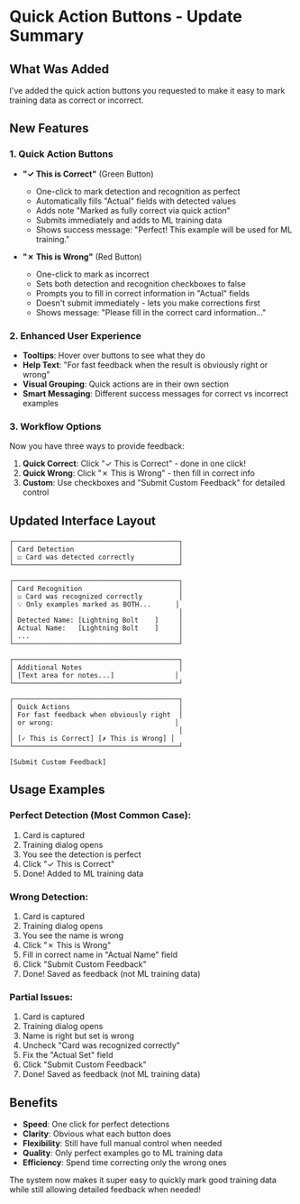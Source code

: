 # Quick Action Buttons - Update Summary

## What Was Added

I've added the quick action buttons you requested to make it easy to mark training data as correct or incorrect.

## New Features

### 1. Quick Action Buttons
- **"✓ This is Correct"** (Green Button)
  - One-click to mark detection and recognition as perfect
  - Automatically fills "Actual" fields with detected values
  - Adds note "Marked as fully correct via quick action"
  - Submits immediately and adds to ML training data
  - Shows success message: "Perfect! This example will be used for ML training."

- **"✗ This is Wrong"** (Red Button)
  - One-click to mark as incorrect
  - Sets both detection and recognition checkboxes to false
  - Prompts you to fill in correct information in "Actual" fields
  - Doesn't submit immediately - lets you make corrections first
  - Shows message: "Please fill in the correct card information..."

### 2. Enhanced User Experience
- **Tooltips**: Hover over buttons to see what they do
- **Help Text**: "For fast feedback when the result is obviously right or wrong"
- **Visual Grouping**: Quick actions are in their own section
- **Smart Messaging**: Different success messages for correct vs incorrect examples

### 3. Workflow Options
Now you have three ways to provide feedback:

1. **Quick Correct**: Click "✓ This is Correct" - done in one click!
2. **Quick Wrong**: Click "✗ This is Wrong" - then fill in correct info
3. **Custom**: Use checkboxes and "Submit Custom Feedback" for detailed control

## Updated Interface Layout

```
┌─────────────────────────────────────────┐
│ Card Detection                          │
│ ☑ Card was detected correctly           │
└─────────────────────────────────────────┘

┌─────────────────────────────────────────┐
│ Card Recognition                        │
│ ☑ Card was recognized correctly         │
│ 💡 Only examples marked as BOTH...      │
│                                         │
│ Detected Name: [Lightning Bolt    ]     │
│ Actual Name:   [Lightning Bolt    ]     │
│ ...                                     │
└─────────────────────────────────────────┘

┌─────────────────────────────────────────┐
│ Additional Notes                        │
│ [Text area for notes...]               │
└─────────────────────────────────────────┘

┌─────────────────────────────────────────┐
│ Quick Actions                           │
│ For fast feedback when obviously right  │
│ or wrong:                              │
│                                         │
│ [✓ This is Correct] [✗ This is Wrong] │
└─────────────────────────────────────────┘

[Submit Custom Feedback]
```

## Usage Examples

### Perfect Detection (Most Common Case):
1. Card is captured
2. Training dialog opens
3. You see the detection is perfect
4. Click "✓ This is Correct"
5. Done! Added to ML training data

### Wrong Detection:
1. Card is captured  
2. Training dialog opens
3. You see the name is wrong
4. Click "✗ This is Wrong"
5. Fill in correct name in "Actual Name" field
6. Click "Submit Custom Feedback"
7. Done! Saved as feedback (not ML training data)

### Partial Issues:
1. Card is captured
2. Training dialog opens
3. Name is right but set is wrong
4. Uncheck "Card was recognized correctly"
5. Fix the "Actual Set" field
6. Click "Submit Custom Feedback"
7. Done! Saved as feedback (not ML training data)

## Benefits

- **Speed**: One click for perfect detections
- **Clarity**: Obvious what each button does
- **Flexibility**: Still have full manual control when needed
- **Quality**: Only perfect examples go to ML training data
- **Efficiency**: Spend time correcting only the wrong ones

The system now makes it super easy to quickly mark good training data while still allowing detailed feedback when needed!